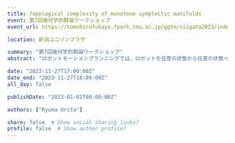 ```yaml
---
title: Topological complexity of monotone symplectic manifolds
event: 第7回幾何学的群論ワークショップ
event_url: https://tomohirofukaya.fpark.tmu.ac.jp/ggtm/niigata2023/index.shtml

location: 新潟ユニゾンプラザ

summary: "第7回幾何学的群論ワークショップ"
abstract: "ロボットモーションプランニングでは，ロボットを任意の状態から任意の状態へと動かす一様なアルゴリズムはあるかを考える。M. Farber はこの複雑さを表すホモトピー不変量 (Topological complexity) をロボットの状態空間に対して定義した。この不変量は Lusternik-Schnirelmann category との関連もあり，様々な空間に対して調べられている。今回は基礎事項の導入から始め，単調シンプレクティック 4 次元多様体に対して得られた結果を紹介する。"

date: "2023-11-27T17:00:00Z"
date_end: "2023-11-27T18:00:00Z"
all_day: false

publishDate: "2023-01-01T00:00:00Z"

authors: ["Ryuma Orita"]

share: false  # Show social sharing links?
profile: false  # Show author profile?
---
```

